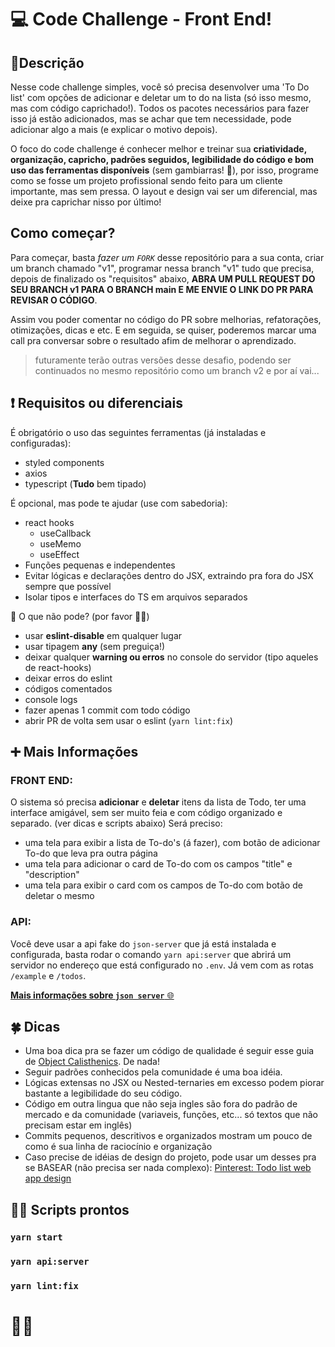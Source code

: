 # 💻 Code Challenge - Front End!

## 📝Descrição

Nesse code challenge simples, você só precisa desenvolver uma 'To Do list' com opções de adicionar e deletar um to do na lista (só isso mesmo, mas com código caprichado!).
Todos os pacotes necessários para fazer isso já estão adicionados, mas se achar que tem necessidade, pode adicionar algo a mais (e explicar o motivo depois).

O foco do code challenge é conhecer melhor e treinar sua **criatividade, organização, capricho, padrões seguidos, legibilidade do código e bom uso das ferramentas disponíveis** (sem gambiarras! 🤣), por isso, programe como se fosse um projeto profissional sendo feito para um cliente importante, mas sem pressa. O layout e design vai ser um diferencial, mas deixe pra caprichar nisso por último!

## Como começar?

Para começar, basta *fazer um `FORK`* desse repositório para a sua conta, criar um branch chamado "v1", programar nessa branch "v1" tudo que precisa, depois de finalizado os "requisitos" abaixo, **ABRA UM PULL REQUEST DO SEU BRANCH v1 PARA O BRANCH main E ME ENVIE O LINK DO PR PARA REVISAR O CÓDIGO**.

Assim vou poder comentar no código do PR sobre melhorias, refatorações, otimizações, dicas e etc. E em seguida, se quiser, poderemos marcar uma call pra conversar sobre o resultado afim de melhorar o aprendizado.

> futuramente terão outras versões desse desafio, podendo ser continuados no mesmo repositório como um branch v2 e por aí vai...

## ❗ Requisitos ou diferenciais

É obrigatório o uso das seguintes ferramentas (já instaladas e configuradas):

- styled components
- axios
- typescript (**Tudo** bem tipado)

É opcional, mas pode te ajudar (use com sabedoria):
- react hooks
  - useCallback
  - useMemo
  - useEffect
- Funções pequenas e independentes
- Evitar lógicas e declarações dentro do JSX, extraindo pra fora do JSX sempre que possível
- Isolar tipos e interfaces do TS em arquivos separados

🚫 O que não pode? (por favor 🙏😂)

- usar **eslint-disable** em qualquer lugar
- usar tipagem **any** (sem preguiça!)
- deixar qualquer **warning ou erros** no console do servidor (tipo aqueles de react-hooks)
- deixar erros do eslint
- códigos comentados
- console logs
- fazer apenas 1 commit com todo código
- abrir PR de volta sem usar o eslint (`yarn lint:fix`)

## ➕ Mais Informações

### FRONT END:

O sistema só precisa **adicionar** e **deletar** itens da lista de Todo, ter uma interface amigável, sem ser muito feia e com código organizado e separado. (ver dicas e scripts abaixo)
Será preciso:
- uma tela para exibir a lista de To-do's (á fazer), com botão de adicionar To-do que leva pra outra página
- uma tela para adicionar o card de To-do com os campos "title" e "description"
- uma tela para exibir o card com os campos de To-do com botão de deletar o mesmo


### API:

Você deve usar a api fake do `json-server` que já está instalada e configurada, basta rodar o comando `yarn api:server` que abrirá um servidor no endereço que está configurado no `.env`.
Já vem com as rotas `/example` e `/todos`.

[**Mais informações sobre `json server`** 🌐](https://github.com/typicode/json-server#json-server--)

## 🍀 Dicas

- Uma boa dica pra se fazer um código de qualidade é seguir esse guia de [Object Calisthenics](https://medium.com/@rafaelcruz_48213/desenvolva-um-c%C3%B3digo-melhor-com-object-calisthenics-d5364767a9ba). De nada!
- Seguir padrões conhecidos pela comunidade é uma boa idéia.
- Lógicas extensas no JSX ou Nested-ternaries em excesso podem piorar bastante a legibilidade do seu código.
- Código em outra lingua que não seja ingles são fora do padrão de mercado e da comunidade (variaveis, funções, etc... só textos que não precisam estar em inglês)
- Commits pequenos, descritivos e organizados mostram um pouco de como é sua linha de raciocínio e organização
- Caso precise de idéias de design do projeto, pode usar um desses pra se BASEAR (não precisa ser nada complexo): [Pinterest: Todo list web app design](https://br.pinterest.com/search/pins/?q=todo%20list%20web%20app%20design&rs=typed)

## 👨‍💻 Scripts prontos

### `yarn start`

### `yarn api:server`

### `yarn lint:fix`

# 🚀🚀
